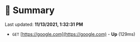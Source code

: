 # 📖 Summary
Last updated: **11/13/2021, 1:32:31 PM**

- `GET` [https://google.com](https://google.com) - **Up** (129ms)
